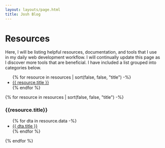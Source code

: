```yaml
---
layout: layouts/page.html
title: Josh Blog
---
```

# Resources

Here, I will be listing helpful resources, documentation, and tools that I use in my daily web development
workflow. I will continually update this page as I discover more tools that are beneficial. I have included a list grouped into categories below.


<ul class='anchor-list'>
  {% for resource in resources | sort(false, false, "title") -%}
    <li>
      <a href='#{{resource.class}}'>{{ resource.title }}</a>
    </li>
  {% endfor %}
</ul>

<div class='resources'>
  {% for resource in resources | sort(false, false, "title") -%}
  <a id='{{ resource.class }}'><h3>{{resource.title}}</h3></a>
<ul>
  {% for dta in resource.data -%}
    <li>
      <a href='#{{dta.url}}'>{{ dta.title }}</a>
    </li>
  {% endfor %}
</ul>
  {% endfor %}
  </div>